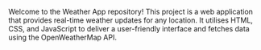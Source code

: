 Welcome to the Weather App repository! This project is a web application that provides real-time weather updates for any location.
It utilises HTML, CSS, and JavaScript to deliver a user-friendly interface and fetches data using the OpenWeatherMap API.
